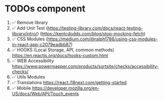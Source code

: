 # TODOs <Range /> component

1. ✅ Remove library
2. ✅ Add Unit Test 
   (https://testing-library.com/docs/react-testing-library/intro/)
   (https://kentcdodds.com/blog/stop-mocking-fetch)
3. ✅ CSS Modules 
   (https://medium.com/@ralph1786/using-css-modules-in-react-app-c2079eadbb87)
4. ✅ HOOKS (Local Storage, API, common methods)
   https://en.reactjs.org/docs/hooks-custom.html
5. ✅ WEB Accessibility
   https://www.powermapper.com/products/sortsite/checks/accessibility-checks/
6. ✅ Utils Modules
7. ✅ Translations
   https://react.i18next.com/getting-started
8. ✅ Mobile
   https://developer.mozilla.org/en-US/docs/Web/API/Touch_events
